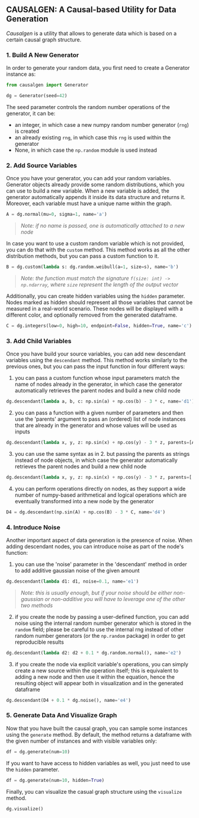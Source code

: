 ## CAUSALGEN: A Causal-based Utility for Data Generation

_Causalgen_ is a utility that allows to generate data which is based on a certain causal graph structure.

### **1. Build A New Generator**

In order to generate your random data, you first need to create a Generator instance as:

```python
from causalgen import Generator

dg = Generator(seed=42)
```

The seed parameter controls the random number operations of the generator, it can be:
* an integer, in which case a new numpy random number generator (```rng```) is created
* an already existing ```rng```, in which case this ```rng``` is used within the generator
* None, in which case the ```np.random``` module is used instead

### **2. Add Source Variables**

Once you have your generator, you can add your random variables. 
Generator objects already provide some random distributions, which you can use to build a new variable.
When a new variable is added, the generator automatically appends it inside its data structure and returns it.
Moreover, each variable must have a unique name within the graph.
```python
A = dg.normal(mu=0, sigma=1, name='a')
```

> _Note: if no name is passed, one is automatically attached to a new node_

In case you want to use a custom random variable which is not provided, you can do that with the ```custom``` method.
This method works as all the other distribution methods, but you can pass a custom function to it.
```python
B = dg.custom(lambda s: dg.random.weibull(a=1, size=s), name='b')
```

> _Note: the function must match the signature ```f(size: int) -> np.ndarray```, where ```size``` represent the length of the output vector_

Additionally, you can create hidden variables using the ```hidden``` parameter.
Nodes marked as hidden should represent all those variables that cannot be measured in a real-world scenario.
These nodes will be displayed with a different color, and optionally removed from the generated dataframe.
```python
C = dg.integers(low=0, high=10, endpoint=False, hidden=True, name='c')
```

### **3. Add Child Variables**

Once you have build your source variables, you can add new descendant variables using the ```descendant``` method.
This method works similarly to the previous ones, but you can pass the input function in four different ways:
1. you can pass a custom function whose input parameters match the name of nodes already in the generator, in which case the generator automatically retrieves the parent nodes and build a new child node
```python
dg.descendant(lambda a, b, c: np.sin(a) + np.cos(b) - 3 * c, name='d1')
```

2. you can pass a function with a given number of parameters and then use the 'parents' argument to pass an (ordered) list of node instances that are already in the generator and whose values will be used as inputs
```python
dg.descendant(lambda x, y, z: np.sin(x) + np.cos(y) - 3 * z, parents=[A, B, C], name='d2')
```

3. you can use the same syntax as in 2. but passing the parents as strings instead of node objects, in which case the generator automatically retrieves the parent nodes and build a new child node
```python
dg.descendant(lambda x, y, z: np.sin(x) + np.cos(y) - 3 * z, parents=['a', 'b', 'c'], name='d3')
```

4. you can perform operations directly on nodes, as they support a wide number of numpy-based arithmetical and logical operations which are eventually transformed into a new node by the generator
```python
D4 = dg.descendant(np.sin(A) + np.cos(B) - 3 * C, name='d4')
```

### **4. Introduce Noise**

Another important aspect of data generation is the presence of noise.
When adding descendant nodes, you can introduce noise as part of the node's function:
1. you can use the 'noise' parameter in the 'descendant' method in order to add additive gaussian noise of the given amount
```python
dg.descendant(lambda d1: d1, noise=0.1, name='e1')
```
> _Note: this is usually enough, but if your noise should be either non-gaussian or non-additive you will have to leverage one of the other two methods_

2. if you create the node by passing a user-defined function, you can add noise using the internal random number generator which is stored in the ```random``` field;
please be careful to use the internal rng instead of other random number generators (or the ```np.random``` package) in order to get reproducible results
```python
dg.descendant(lambda d2: d2 + 0.1 * dg.random.normal(), name='e2')
```

3. if you create the node via explicit variable's operations, you can simply create a new source within the operation itself;
this is equivalent to adding a new node and then use it within the equation, hence the resulting object will appear both in visualization and in the generated dataframe
```python
dg.descendant(D4 + 0.1 * dg.noise(), name='e4')
```

### **5. Generate Data And Visualize Graph**

Now that you have built the causal graph, you can sample some instances using the ```generate``` method.
By default, the method returns a dataframe with the given number of instances and with visible variables only:
```python
df = dg.generate(num=10)
```

If you want to have access to hidden variables as well, you just need to use the ```hidden``` parameter.
```python
df = dg.generate(num=10, hidden=True)
```

Finally, you can visualize the casual graph structure using the ```visualize``` method.
```python
dg.visualize()
```